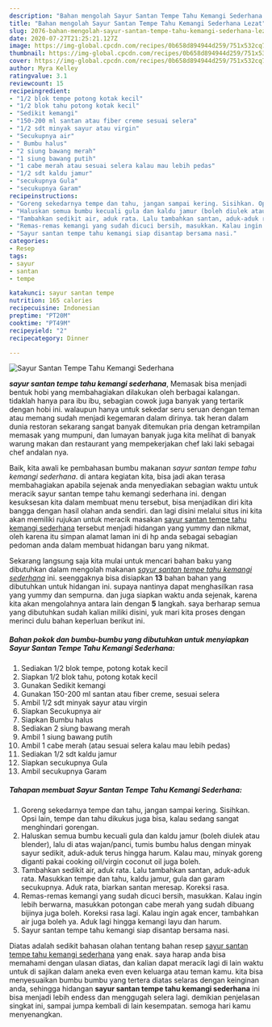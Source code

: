 ```yaml
---
description: "Bahan mengolah Sayur Santan Tempe Tahu Kemangi Sederhana Lezat"
title: "Bahan mengolah Sayur Santan Tempe Tahu Kemangi Sederhana Lezat"
slug: 2076-bahan-mengolah-sayur-santan-tempe-tahu-kemangi-sederhana-lezat
date: 2020-07-27T21:25:21.127Z
image: https://img-global.cpcdn.com/recipes/0b658d894944d259/751x532cq70/sayur-santan-tempe-tahu-kemangi-sederhana-foto-resep-utama.jpg
thumbnail: https://img-global.cpcdn.com/recipes/0b658d894944d259/751x532cq70/sayur-santan-tempe-tahu-kemangi-sederhana-foto-resep-utama.jpg
cover: https://img-global.cpcdn.com/recipes/0b658d894944d259/751x532cq70/sayur-santan-tempe-tahu-kemangi-sederhana-foto-resep-utama.jpg
author: Myra Kelley
ratingvalue: 3.1
reviewcount: 15
recipeingredient:
- "1/2 blok tempe potong kotak kecil"
- "1/2 blok tahu potong kotak kecil"
- "Sedikit kemangi"
- "150-200 ml santan atau fiber creme sesuai selera"
- "1/2 sdt minyak sayur atau virgin"
- "Secukupnya air"
- " Bumbu halus"
- "2 siung bawang merah"
- "1 siung bawang putih"
- "1 cabe merah atau sesuai selera kalau mau lebih pedas"
- "1/2 sdt kaldu jamur"
- "secukupnya Gula"
- "secukupnya Garam"
recipeinstructions:
- "Goreng sekedarnya tempe dan tahu, jangan sampai kering. Sisihkan. Opsi lain, tempe dan tahu dikukus juga bisa, kalau sedang sangat menghindari gorengan."
- "Haluskan semua bumbu kecuali gula dan kaldu jamur (boleh diulek atau blender), lalu di atas wajan/panci, tumis bumbu halus dengan minyak sayur sedikit, aduk-aduk terus hingga harum. Kalau mau, minyak goreng diganti pakai cooking oil/virgin coconut oil juga boleh."
- "Tambahkan sedikit air, aduk rata. Lalu tambahkan santan, aduk-aduk rata. Masukkan tempe dan tahu, kaldu jamur, gula dan garam secukupnya. Aduk rata, biarkan santan meresap. Koreksi rasa."
- "Remas-remas kemangi yang sudah dicuci bersih, masukkan. Kalau ingin lebih berwarna, masukkan potongan cabe merah yang sudah dibuang bijinya juga boleh. Koreksi rasa lagi. Kalau ingin agak encer, tambahkan air juga boleh ya. Aduk lagi hingga kemangi layu dan harum."
- "Sayur santan tempe tahu kemangi siap disantap bersama nasi."
categories:
- Resep
tags:
- sayur
- santan
- tempe

katakunci: sayur santan tempe 
nutrition: 165 calories
recipecuisine: Indonesian
preptime: "PT20M"
cooktime: "PT49M"
recipeyield: "2"
recipecategory: Dinner

---
```



![Sayur Santan Tempe Tahu Kemangi Sederhana](https://img-global.cpcdn.com/recipes/0b658d894944d259/751x532cq70/sayur-santan-tempe-tahu-kemangi-sederhana-foto-resep-utama.jpg)

<b><i>sayur santan tempe tahu kemangi sederhana</i></b>, Memasak bisa menjadi bentuk hobi yang membahagiakan dilakukan oleh berbagai kalangan. tidaklah hanya para ibu ibu, sebagian cowok juga banyak yang tertarik dengan hobi ini. walaupun hanya untuk sekedar seru seruan dengan teman atau memang sudah menjadi kegemaran dalam dirinya. tak heran dalam dunia restoran sekarang sangat banyak ditemukan pria dengan ketrampilan memasak yang mumpuni, dan lumayan banyak juga kita melihat di banyak warung makan dan restaurant yang mempekerjakan chef laki laki sebagai chef andalan nya.



Baik, kita awali ke pembahasan bumbu makanan <i>sayur santan tempe tahu kemangi sederhana</i>. di antara kegiatan kita, bisa jadi akan terasa membahagiakan apabila sejenak anda menyediakan sebagian waktu untuk meracik sayur santan tempe tahu kemangi sederhana ini. dengan kesuksesan kita dalam membuat menu tersebut, bisa menjadikan diri kita bangga dengan hasil olahan anda sendiri. dan lagi disini melalui situs ini kita akan memiliki rujukan untuk meracik masakan <u>sayur santan tempe tahu kemangi sederhana</u> tersebut menjadi hidangan yang yummy dan nikmat, oleh karena itu simpan alamat laman ini di hp anda sebagai sebagian pedoman anda dalam membuat hidangan baru yang nikmat.


Sekarang langsung saja kita mulai untuk mencari bahan baku yang dibutuhkan dalam mengolah makanan <u><i>sayur santan tempe tahu kemangi sederhana</i></u> ini. seenggaknya bisa disiapkan <b>13</b> bahan bahan yang dibutuhkan untuk hidangan ini. supaya nantinya dapat menghasilkan rasa yang yummy dan sempurna. dan juga siapkan waktu anda sejenak, karena kita akan mengolahnya antara lain dengan <b>5</b> langkah. saya berharap semua yang dibutuhkan sudah kalian miliki disini, yuk mari kita proses dengan merinci dulu bahan keperluan berikut ini.

<!--inarticleads1-->

##### Bahan pokok dan bumbu-bumbu yang dibutuhkan untuk menyiapkan Sayur Santan Tempe Tahu Kemangi Sederhana:

1. Sediakan 1/2 blok tempe, potong kotak kecil
1. Siapkan 1/2 blok tahu, potong kotak kecil
1. Gunakan Sedikit kemangi
1. Gunakan 150-200 ml santan atau fiber creme, sesuai selera
1. Ambil 1/2 sdt minyak sayur atau virgin
1. Siapkan Secukupnya air
1. Siapkan  Bumbu halus
1. Sediakan 2 siung bawang merah
1. Ambil 1 siung bawang putih
1. Ambil 1 cabe merah (atau sesuai selera kalau mau lebih pedas)
1. Sediakan 1/2 sdt kaldu jamur
1. Siapkan secukupnya Gula
1. Ambil secukupnya Garam




<!--inarticleads2-->

##### Tahapan membuat Sayur Santan Tempe Tahu Kemangi Sederhana:

1. Goreng sekedarnya tempe dan tahu, jangan sampai kering. Sisihkan. Opsi lain, tempe dan tahu dikukus juga bisa, kalau sedang sangat menghindari gorengan.
1. Haluskan semua bumbu kecuali gula dan kaldu jamur (boleh diulek atau blender), lalu di atas wajan/panci, tumis bumbu halus dengan minyak sayur sedikit, aduk-aduk terus hingga harum. Kalau mau, minyak goreng diganti pakai cooking oil/virgin coconut oil juga boleh.
1. Tambahkan sedikit air, aduk rata. Lalu tambahkan santan, aduk-aduk rata. Masukkan tempe dan tahu, kaldu jamur, gula dan garam secukupnya. Aduk rata, biarkan santan meresap. Koreksi rasa.
1. Remas-remas kemangi yang sudah dicuci bersih, masukkan. Kalau ingin lebih berwarna, masukkan potongan cabe merah yang sudah dibuang bijinya juga boleh. Koreksi rasa lagi. Kalau ingin agak encer, tambahkan air juga boleh ya. Aduk lagi hingga kemangi layu dan harum.
1. Sayur santan tempe tahu kemangi siap disantap bersama nasi.




Diatas adalah sedikit bahasan olahan tentang bahan resep <u>sayur santan tempe tahu kemangi sederhana</u> yang enak. saya harap anda bisa memahami dengan ulasan diatas, dan kalian dapat meracik lagi di lain waktu untuk di sajikan dalam aneka even even keluarga atau teman kamu. kita bisa menyesuaikan bumbu bumbu yang tertera diatas selaras dengan keinginan anda, sehingga hidangan <b>sayur santan tempe tahu kemangi sederhana</b> ini bisa menjadi lebih endess dan menggugah selera lagi. demikian penjelasan singkat ini, sampai jumpa kembali di lain kesempatan. semoga hari kamu menyenangkan.
